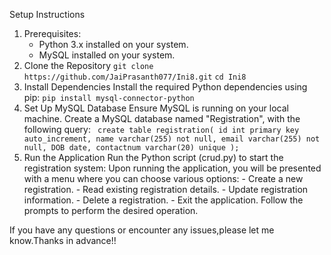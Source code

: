 Setup Instructions
1. Prerequisites:
    - Python 3.x installed on your system.
    - MySQL installed on your system.
2. Clone the Repository
    `git clone https://github.com/JaiPrasanth077/Ini8.git`
    `cd Ini8`
3. Install Dependencies
    Install the required Python dependencies using pip:
       `pip install mysql-connector-python`
4. Set Up MySQL Database
    Ensure MySQL is running on your local machine.
    Create a MySQL database named "Registration", with the following query:
          ` create table registration(
               id int primary key auto_increment,
               name varchar(255) not null,
               email varchar(255) not null,
               DOB date,
               contactnum varchar(20) unique
               );`
5. Run the Application
    Run the Python script (crud.py) to start the registration system:
       Upon running the application, you will be presented with a menu where you can choose various options:
       - Create a new registration.
       - Read existing registration details.
       - Update registration information.
       - Delete a registration.
       - Exit the application.
       Follow the prompts to perform the desired operation.



If you have any questions or encounter any issues,please let me know.Thanks in advance!!
